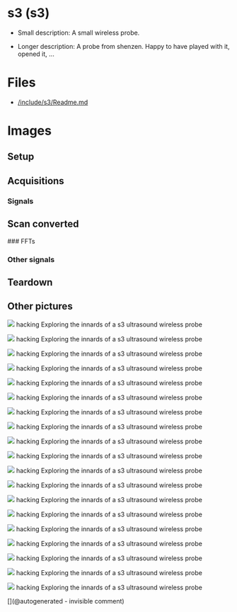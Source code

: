 # s3 (s3)

* Small description: A small wireless probe.

* Longer description: A probe from shenzen. Happy to have played with it, opened it, ...

# Files

* [/include/s3/Readme.md](/include/s3/Readme.md)


# Images

## Setup 

## Acquisitions 

### Signals 

## Scan converted 

### FFTs 

### Other signals 

## Teardown 

## Other pictures 

![](/include/s3/counter/IMAG008.png)
hacking
Exploring the innards of a s3 ultrasound wireless probe

![](/include/s3/counter/IMAG009.png)
hacking
Exploring the innards of a s3 ultrasound wireless probe

![](/include/s3/images/s320170917_122639.jpg)
hacking
Exploring the innards of a s3 ultrasound wireless probe

![](/include/s3/images/201804/IMG_20180404_221820.jpg)
hacking
Exploring the innards of a s3 ultrasound wireless probe

![](/include/s3/counter/IMAG007.png)
hacking
Exploring the innards of a s3 ultrasound wireless probe

![](/include/s3/images/201804/IMG_20180404_221542.jpg)
hacking
Exploring the innards of a s3 ultrasound wireless probe

![](/include/s3/images/201804/IMG_20180404_222155.jpg)
hacking
Exploring the innards of a s3 ultrasound wireless probe

![](/include/s3/counter/IMAG003.png)
hacking
Exploring the innards of a s3 ultrasound wireless probe

![](/include/s3/images/201804/IMG_20180404_221555.jpg)
hacking
Exploring the innards of a s3 ultrasound wireless probe

![](/include/s3/counter/IMAG004.png)
hacking
Exploring the innards of a s3 ultrasound wireless probe

![](/include/s3/images/201804/IMG_20180404_221715.jpg)
hacking
Exploring the innards of a s3 ultrasound wireless probe

![](/include/s3/images/201804/IMG_20180404_221945.jpg)
hacking
Exploring the innards of a s3 ultrasound wireless probe

![](/include/s3/images/201804/IMG_20180404_221657.jpg)
hacking
Exploring the innards of a s3 ultrasound wireless probe

![](/include/s3/images/201804/IMG_20180404_221611.jpg)
hacking
Exploring the innards of a s3 ultrasound wireless probe

![](/include/s3/images/s320170917_121608.jpg)
hacking
Exploring the innards of a s3 ultrasound wireless probe

![](/include/s3/images/s320170917_121615.jpg)
hacking
Exploring the innards of a s3 ultrasound wireless probe

![](/include/s3/images/201804/IMG_20180404_222007.jpg)
hacking
Exploring the innards of a s3 ultrasound wireless probe

![](/include/s3/pulser/IMAG001.png)
hacking
Exploring the innards of a s3 ultrasound wireless probe

![](/include/s3/images/s320170917_121404.jpg)
hacking
Exploring the innards of a s3 ultrasound wireless probe





[](@autogenerated - invisible comment)